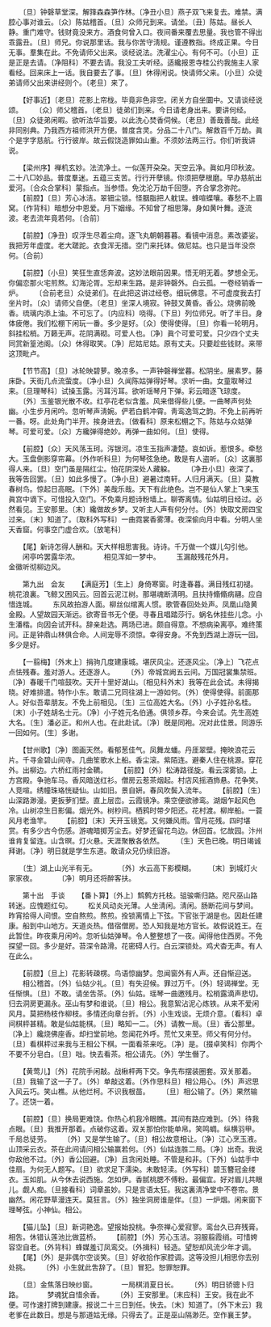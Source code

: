 <!-- { "loadSidebar": true } -->
　　〔旦〕钟磬草堂深。解箨森森笋作林。〔净丑小旦〕燕子双飞来复去。难禁。满腔心事对谁云。〔众〕陈姑稽首。〔旦〕众师兄到来。请坐。〔丑〕陈姑。昼长人静。重门难守。钱财竟没来方。酒食何曾入口。夜间番来覆去思量。我也管不得出乖露丑。〔旦〕师兄。你说那里话。我与你苦守淸规。谨遵教指。终成正果。今日无事。羣集在此。不免请师父出来。谈经说法。洗濯尘心。有何不可。〔小旦〕正是正是去请。〔净阻科〕不要去请。我没工夫听经。适纔报恩寺桂公约我施主人家看经。回来床上一话。我自要去了事。〔旦〕休得闲说。快请师父来。〔小旦〕众徒弟请师父出来讲经则个。〔老旦〕来了。 

　　【好事近】〔老旦〕花影上帘栊。毕竟非色非空。闭关方自坐圜中。又请谈经说颂。 
　　〔众〕师父稽首。〔老旦〕徒弟们到来。今日请老身出来。要讲何经。〔旦〕众徒弟闲暇。欲听法华旨要。以此洗心焚香伺候。〔老旦〕善哉善哉。此经非同别典。乃我西方祖师洪开方便。普度含灵。分品二十八门。解救百千万劫。眞个是字字慈航。行行彼岸。故云假饶造罪如山重。不须妙法两三行。你们听我讲说。 

　　【梁州序】禅机玄妙。法流净土。一似莲开朶朶。天空云净。眞如月印秋波。二十八□妙品。普度羣迷。五蕴三支苦。行行开孽镜。你须把孽根磨。早办慈航出爱河。〔合众合掌科〕蒙指点。当参悟。免沈沦万劫千回堕。齐合掌念弥陀。 
　　【前腔】〔旦〕芳心冰洁。翠钿尘锁。怪胭脂把人躭误。蜂喧蝶嚷。春愁不上眉窝。〔作背科〕暗想分中恩爱。月下姻缘。不知曾了相思簿。身如黄叶舞。逐流波。老去流年竟若何。〔合前〕 

　　【前腔】〔净丑〕叹浮生尽着尘疴。逐飞丸朝朝暮暮。看镜中消息。素改婆娑。我把芳年虚度。老大蹉跎。衣食浑无措。空门来托钵。做尼姑。也只是当年没奈何。〔合前〕 

　　【前腔】〔小旦〕笑狂生直恁奔波。这妙法眼前因果。悟无明无着。梦想全无。你偏恋那火宅煎熬。幻海沦胥。忘却来生路。是非钟磬外。白云孤。一卷经销香一炉。 
　　〔合前老旦〕众徒弟们。在此把这讲过经卷。细玩佛意。不可虚度我去打坐片时。〔众〕请师父自便。〔老旦〕坐深人境寂。钟鼓又黄昏。香公。烧佛前晚香。琉璃内添上油。不可忘了。〔内应科〕哓得。〔下旦〕列位师兄。听了半日。身体疲倦。我们松棚下闲玩一番。多少是好。〔众〕使得使得。〔旦〕你看一轮明月。斜挂松梢。万籁无声。花阴满砌。可爱人也。〔净〕眞个可爱可爱。只少四个丈夫同赏新篁池阁。〔众〕休得取笑。〔净〕尼姑尼姑。原有丈夫。只要趁些钱财。来带这顶毗卢。 

　　【节节高】〔旦〕冰轮映碧萝。晚凉多。一声钟磬禅堂暮。松阴坐。展素罗。藤床卧。天街几点流萤度。〔净小旦〕久闻陈姑弹得好琴。求听一曲。女童取琴过来。〔旦理琴科〕试操玉露。污耳污耳。欲听瑶琴月下弹。彩云暗逐飞琼度。 
　　〔外〕玉鉴银光散不收。红亭花老似含羞。风来借得些儿便。一曲琴声何处幽。小生步月闲吟。忽听琴声淸婉。俨若白鹤冲霄。靑鸾逸驾之韵。不免上前再听一番。呀。此处角门半开。挨身进去。〔做看科〕原来松棚之下。陈姑与众姑弹琴。可爱可爱。〔众〕方纔弹得绝妙。再弹一曲如何。〔旦〕使得。 

　　【前腔】〔众〕天风荡玉珂。泻银河。凉生玉指声凄楚。哀如诉。惹恨多。牵愁大。玉盘倒影穿帘幕。〔外作听科旦〕为何琴弦急绝。敢是有人盗听。〔众〕这裏那得人来。〔旦〕空门虽是隔红尘。怕花阴深处人藏躱。 
　　〔净丑小旦〕夜深了。我等吿回罢。〔旦〕如此多慢了。〔净小旦〕避暑过南轩。人归月满天。〔旦〕莫教春树鸟。惊起日高眠。〔下外〕美哉乐哉。天下有此绝色。岂不是仙人掌上飞来玉眞宫中谪下。可惜投入空门。不免乘月题诗粉墙上。聊寄离情。仙姑明日经过。必然看见。王安那里。〔末〕纔做故乡梦。又听主人声有何分付。〔外〕快取文房四宝过来。〔末〕知道了。〔取科外写科〕一曲霓裳香雾薄。夜深偷向月中看。分明人坐天香窟。何事空门虚合欢。〔放笔科〕 

　　【尾】新诗怎得人酬和。天大样相思害我。诗诗。千万做一个媒儿勾引他。 
　　闲亭吟罢露华浓。　　　　相见浑如一梦中。 
　　玉漏敲残花外月。　　　　金徽听彻柳边风。 

　　第九出　会友 
　　【满庭芳】〔生上〕身倚寒窗。时逢春暮。满目残红初褪。桃花浪裏。飞鲸又困风云。回首云泥江树。那堪魂断淸明。且扶持翛翛病翮。应自惜连城。 
　　东风故拍游人面。柳丝似绾离人惯。歌管春回处处声。凤凰山隐黄金殿。人望故园天渐远。欲寄音书无个便。寻春且唱踏莎行。蜗名休挂些儿念。小生潘楷。向因会试开科。辞亲赴选。两场已进。颇自得意。不想病染离亭。难终策问。正是钟鼎山林俱合命。人间宠辱不须惊。幸得安身。不免到西湖上游玩一回。多少是好。 

　　【一翦梅】〔外末上〕捐驹几度建康城。堪厌风尘。还逐风尘。〔净上〕飞花点点怯残春。羞对游人。还逐游人。 
　　〔外〕帝城宫阙五云间。万国冠裳集禁班。〔净〕春暖千门喧鼓吹。天开十里好湖山。〔相见科外末〕我等在此会试。未得揭晓。好难排遣。特作小东。敢请二兄同往湖上一游如何。〔外〕使得使得。前面那人。好似吾辈朋友。不免上前相见。〔生〕三位高姓大名。〔外〕小子姓孙名桂。〔末〕小子姓胡名士元。〔净〕小子姓元名伯通。俱领乡荐。今来会试。先生高姓大名。〔生〕潘必正。和州人也。在此赴试。〔净〕旣是同袍。况对此佳景。同游乐一回如何。〔生〕多谢。 

　　【甘州歌】〔净〕图画天然。看郁葱佳气。凤舞龙蟠。丹厓翠壁。掩映浪花云片。千寻金碧山间寺。几曲笙歌水上船。香尘滚。紫陌连。避秦人住在桃源。穿花外。出柳边。六桥红雨衬金韀。 
　　【前腔】〔外〕松涛路径旋。看云深雾锁。上方宫殿。争驰车马。香风暗送红衫。僧房云惹茶烟起。村店风摇酒斾悬。花争笑。人竞喧。绣幢珠珞恍疑仙。山如旧。景自姸。春风吹鬓入流年。 
　　【前腔】〔生〕山深路渺漫。更扳萝扪壁。直上层峦。云霞镜净。乘空便欲骖鸾。湖烟乍起风色冷。山树凉生日影偏。烟光外。树杪间。栖鸦时带夕阳还。花村渡。柳岸船。一蓑风月老渔竿。 
　　【前腔】〔末〕天开玉镜宽。又何嫌风雨。雪月花残。四时堪赏。有多少古今伤感。游魂暗掷芳尘去。好梦还留花鸟边。休回首。忆故园。汴州谁肯复留连。山含暝。灯火悬。天涯聚散各依然。 
　　〔生〕天色已晚。明日竭诚拜谢。〔净〕明日就是学生东道。敢请众兄仍续旧游。 

　　〔生〕湖上山光半有无。　　　　〔外〕水云高下影模糊。 
　　〔末〕到城灯火家家夜。　　　　〔净〕明月还将醉客扶。 

　　第十出　手谈 
　　【番卜算】〔外上〕鹪鹩方托枝。驵骏嘶归路。咫尺巫山路转迷。应愧题红句。 
　　松关风动炎光薄。人坐淸闲。淸闲。肠断花间与梦间。昨宵拾得人间恨。空自熬煎。熬煎。拴锁离情上下弦。下官张于湖是也。因赴任建康。船到中山地方。天道炎热。借宿僧房。恐人知我是地方官长。故假说姓王。在此暂住。昨夜乘月闲吟。忽听仙姑弹琴。令人整整想了一夜。闻得他住西房。不免探望一回。多少是好。苔深令路滑。花密碍人行。白云深锁处。鸡犬杳无声。有人在此么。 

　　【前腔】〔旦上〕花影转疎楞。鸟语惊幽梦。忽闻窗外有人声。还自惭迎送。 
　　相公稽首。〔外〕仙姑少礼。〔旦〕有失迎候。罪过万千。〔外〕轻谒禅堂。无任惭惧。〔旦〕不敢。请坐吿茶。〔外〕仙姑。瑶琴一曲邀残月。松梢露滴声悲切。归去洞房更漏永。巫山有梦和谁说。〔旦〕相公。我意絮沾泥心炼铁。从来不爱闲风月。莫把杨枝作柳枝。多情还向章台折。〔外〕小生戏谈。无烦介意。〔看科〕卓间棋枰甚精。敢是仙姑能棋。〔旦〕略知一二。〔外〕请教一局。〔旦〕香公那里。〔净上〕纔烧佛座香。却扫堂前地。忽闻花外呼。荒忙又来至。师父有何分付。〔旦〕看棋枰过来我与王相公下棋。一面看茶来吃。〔净〕是。〔掇卓笑科〕你两个不要不分皂白。〔旦〕咄。快去看茶。相公请先。〔外〕学生僭了。 

　　【黄莺儿】〔外〕花院手闲敲。战楸枰两下交。争先布摆装圈套。双关那着。〔旦〕我输了这一子了。〔外〕单敲这着。〔外作思科旦〕相公用心。〔外〕声迟思入风云巧。笑山樵。从他烂柯。不识我根苗。 
　　〔旦〕相公输了。〔外〕果然输了。还饶一着。 

　　【前腔】〔旦〕换局更难饶。你热心机我冷眼瞧。其间有路应难到。〔外〕待我点眼。〔旦〕我推开那着。点破你这着。双关那怕你能单帛。笑鸣蜩。纵横羽甲。千局总徒劳。 
　　〔外〕又是学生输了。〔旦〕相公故意相让。〔净〕江心烹玉液。山顶采云衣。茶在此间请问相公输赢若何。〔外〕仙姑连胜二局。〔净〕出奇。我说你敌他不过。〔外〕香公回避。〔净〕且贪闲处睡。不管是和非。〔下外〕仙姑手中佳扇。为何无人题写。〔旦〕欲求足下濡染。未敢轻渎。〔外写科〕碧玉簪冠金缕衣。玉如肌。从今休去说西施。怎如伊。香腻桃腮不傅粉。最偏宜。好对眉儿共眼儿。觑人痴。〔旦接看科〕词章虽妙。只是言语太狂。我这裏淸净堂中不卷帘。景幽然。闲花野草漫连天。莫狂言。〔外〕独坐洞房谁是伴。〔旦〕一炉烟。闲来窗下理琴弦。小神仙。相公。 

　　【猫儿坠】〔旦〕新词艳逸。望报始投桃。争奈禅心爱寂寥。鸾台久已弃残膏。相吿。休错认莲池比做蓝桥。 
　　【前腔】〔外〕芳心玉洁。羽服翦霞绡。可惜姱容空自老。〔外背科〕蜂媒羞订凤鸾交。〔外揖科〕轻造。望恕却风流少年才调。 
　　【尾】〔外〕是非偶尔空谈笑。〔旦〕好收拾作家腔调。这等没担儿相思你去别处挑。 
　　〔外〕小生就此吿辞了。〔旦〕冒犯。恕罪恕罪。 

　　〔旦〕金焦落日映纱窗。　　　　一局棋消夏日长。 
　　〔外〕明日骄骢卜归路。　　　　梦魂犹自惜余香。 
　　〔外〕王安那里。〔末应科〕王安。我在此不便。可作速打牌到建康。报说二十三日到任。快去。〔末〕知道了。〔外下末云〕我老爹在此数日。想是与那道姑无缘。只得去了。正是巫山隔渺茫。空作襄王梦。 

